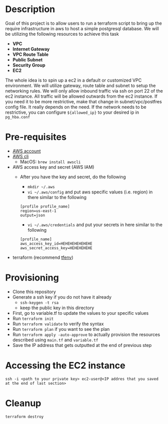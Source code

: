 # Description

Goal of this project is to allow users to run a terraform script to bring up the require infrastructure in aws to host a simple postgresql database. We will be utilizing the following resources to achieve this task

* **VPC**
* **Internet Gateway**
* **VPC Route Table**
* **Public Subnet**
* **Security Group**
* **EC2**

The whole idea is to spin up a ec2 in a default or customized VPC environment. We will utilize gateway, route table and subnet to setup the networking rules. We will only allow inbound traffic via ssh on port 22 of the ec2 instance. All traffic will be allowed outwards from the ec2 instance. If you need it to be more restrictive, make that change in subnet/vpc/postfres config file. It really depends on the need. If the network needs to be restrictive, you can configure `${allowed_ip}` to your desired ip in `pg_hba.conf`

# Pre-requisites

- [AWS account](https://aws.amazon.com/account/)
- [AWS cli](https://aws.amazon.com/cli/)
  - MacOS: `brew install awscli`
- AWS access key and secret (AWS IAM)
  - After you have the key and secret, do the following
    - `mkdir ~/.aws`
    - `vi ~/.aws/config` and put aws specific values (i.e. region) in there similar to the following

    ```
    [profile profile_name]
    region=us-east-1
    output=json
    ```
    - `vi ~/.aws/credentials` and put your secrets in here similar to the following

    ```
    [profile_name]
    aws_access_key_id=HEHEHEHEHEHEHE
    aws_secret_access_key=HEHEHEHEHE
    ```
- terraform (recommend [tfenv](https://github.com/tfutils/tfenv))

# Provisioning

- Clone this repository
- Generate a ssh key if you do not have it already
  - `ssh-keygen -t rsa`
  - keep the public key in this directory
- First, go to variable.tf to update the values to your specific values
- Run `terraform init`
- Run `terraform validate` to verify the syntax
- Run `terraform plan` if you want to see the plan
- Run `terraform apply -auto-approve` to actually provision the resources described using `main.tf` and `variable.tf`
- Save the IP address that gets outputted at the end of previous step

# Accessing the EC2 instance

`ssh -i <path to your private key> ec2-user@<IP addres that you saved at the end of last section>`

# Cleanup

`terraform destroy`